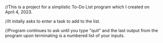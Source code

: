 //This is a project for a simplistic To-Do List program which I created on April 4, 2023.

//It initally asks to enter a task to add to the list.

//Program continues to ask until you type "quit" and the last output from the program upon terminating is a numbered list of your inputs.
